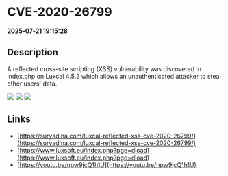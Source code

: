 # CVE-2020-26799

**2025-07-21 19:15:28**

## Description
A reflected cross-site scripting (XSS) vulnerability was discovered in index.php on Luxcal 4.5.2 which allows an unauthenticated attacker to steal other users' data.

![](https://img.shields.io/static/v1?label=Score&message=9.8&color=red)
![](https://img.shields.io/static/v1?label=Severity&message=CRITICAL&color=red)
![](https://img.shields.io/static/v1?label=CWE&message=XSS&color=green)

## Links
- [https://suryadina.com/luxcal-reflected-xss-cve-2020-26799/](https://suryadina.com/luxcal-reflected-xss-cve-2020-26799/)
- [https://www.luxsoft.eu/index.php?pge=dload](https://www.luxsoft.eu/index.php?pge=dload)
- [https://youtu.be/npw9jcQ1h1U](https://youtu.be/npw9jcQ1h1U)
